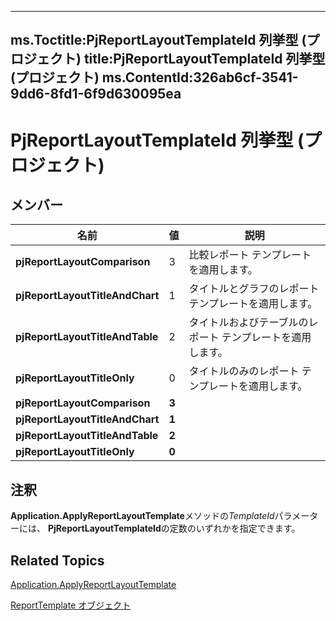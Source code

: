 
---
ms.Toctitle:PjReportLayoutTemplateId 列挙型 (プロジェクト)
title:PjReportLayoutTemplateId 列挙型 (プロジェクト)
ms.ContentId:326ab6cf-3541-9dd6-8fd1-6f9d630095ea
---
# PjReportLayoutTemplateId 列挙型 (プロジェクト)





## メンバー

|**名前**|**値**|**説明**|
|---|---|---|
|**pjReportLayoutComparison**|3|比較レポート テンプレートを適用します。|
|**pjReportLayoutTitleAndChart**|1|タイトルとグラフのレポート テンプレートを適用します。|
|**pjReportLayoutTitleAndTable**|2|タイトルおよびテーブルのレポート テンプレートを適用します。|
|**pjReportLayoutTitleOnly**|0|タイトルのみのレポート テンプレートを適用します。|
|**pjReportLayoutComparison**|**3**||
|**pjReportLayoutTitleAndChart**|**1**||
|**pjReportLayoutTitleAndTable**|**2**||
|**pjReportLayoutTitleOnly**|**0**||



## 注釈
**Application.ApplyReportLayoutTemplate**メソッドの*TemplateId*パラメーターには、 **PjReportLayoutTemplateId**の定数のいずれかを指定できます。



## Related Topics

[Application.ApplyReportLayoutTemplate](cbc233c9-b955-3cd2-b1b8-99e4257bfea0.md)

[ReportTemplate オブジェクト](bea2838c-60b1-f33d-1b3d-a12382bbeca6.md)




